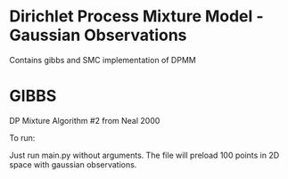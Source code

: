 Dirichlet Process Mixture Model - Gaussian Observations
==============

Contains gibbs and SMC implementation of DPMM 



# GIBBS
DP Mixture Algorithm #2 from Neal 2000 

To run: 

Just run main.py without arguments. The file will preload 100 points in 2D space with gaussian observations. 
